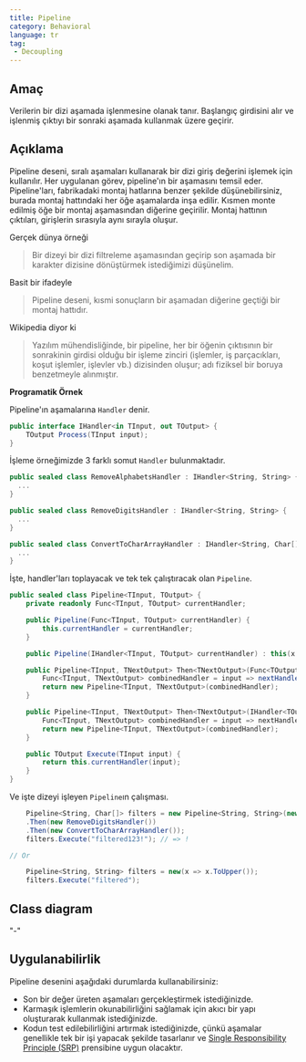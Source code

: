 ```yaml
---
title: Pipeline
category: Behavioral
language: tr
tag:
 - Decoupling
---
```


## Amaç

Verilerin bir dizi aşamada işlenmesine olanak tanır. Başlangıç girdisini alır ve işlenmiş çıktıyı bir sonraki aşamada kullanmak üzere geçirir.

## Açıklama

Pipeline deseni, sıralı aşamaları kullanarak bir dizi giriş değerini işlemek için kullanılır. Her uygulanan görev, pipeline'ın bir aşamasını temsil eder. Pipeline'ları, fabrikadaki montaj hatlarına benzer şekilde düşünebilirsiniz, burada montaj hattındaki her öğe aşamalarda inşa edilir. Kısmen monte edilmiş öğe bir montaj aşamasından diğerine geçirilir. Montaj hattının çıktıları, girişlerin sırasıyla aynı sırayla oluşur.

Gerçek dünya örneği

> Bir dizeyi bir dizi filtreleme aşamasından geçirip son aşamada bir karakter dizisine dönüştürmek istediğimizi düşünelim.

Basit bir ifadeyle

> Pipeline deseni, kısmi sonuçların bir aşamadan diğerine geçtiği bir montaj hattıdır.

Wikipedia diyor ki

> Yazılım mühendisliğinde, bir pipeline, her bir öğenin çıktısının bir sonrakinin girdisi olduğu bir işleme zinciri (işlemler, iş parçacıkları, koşut işlemler, işlevler vb.) dizisinden oluşur; adı fiziksel bir boruya benzetmeyle alınmıştır.

**Programatik Örnek**

Pipeline'ın aşamalarına `Handler` denir.

```csharp
public interface IHandler<in TInput, out TOutput> {
    TOutput Process(TInput input);
}
```

İşleme örneğimizde 3 farklı somut `Handler` bulunmaktadır.

```csharp
public sealed class RemoveAlphabetsHandler : IHandler<String, String> {
  ...
}

public sealed class RemoveDigitsHandler : IHandler<String, String> {
  ...
}

public sealed class ConvertToCharArrayHandler : IHandler<String, Char[]> {
  ...
}
```

İşte, handler'ları toplayacak ve tek tek çalıştıracak olan `Pipeline`.

```csharp
public sealed class Pipeline<TInput, TOutput> {
    private readonly Func<TInput, TOutput> currentHandler;

    public Pipeline(Func<TInput, TOutput> currentHandler) {
        this.currentHandler = currentHandler;
    }

    public Pipeline(IHandler<TInput, TOutput> currentHandler) : this(x => currentHandler.Process(x)) { }

    public Pipeline<TInput, TNextOutput> Then<TNextOutput>(Func<TOutput, TNextOutput> nextHandler) {
        Func<TInput, TNextOutput> combinedHandler = input => nextHandler(this.currentHandler(input));
        return new Pipeline<TInput, TNextOutput>(combinedHandler);
    }

    public Pipeline<TInput, TNextOutput> Then<TNextOutput>(IHandler<TOutput, TNextOutput> nextHandler) {
        Func<TInput, TNextOutput> combinedHandler = input => nextHandler.Process(this.currentHandler(input));
        return new Pipeline<TInput, TNextOutput>(combinedHandler);
    }

    public TOutput Execute(TInput input) {
        return this.currentHandler(input);
    }
}
```

Ve işte dizeyi işleyen `Pipeline`ın çalışması.

```csharp
    Pipeline<String, Char[]> filters = new Pipeline<String, String>(new RemoveAlphabetsHandler())
    .Then(new RemoveDigitsHandler())
    .Then(new ConvertToCharArrayHandler());
    filters.Execute("filtered123!"); // => !

// Or

    Pipeline<String, String> filters = new(x => x.ToUpper());
    filters.Execute("filtered");
```

## Class diagram

"-"

## Uygulanabilirlik

Pipeline desenini aşağıdaki durumlarda kullanabilirsiniz:

* Son bir değer üreten aşamaları gerçekleştirmek istediğinizde.
* Karmaşık işlemlerin okunabilirliğini sağlamak için akıcı bir yapı oluşturarak kullanmak istediğinizde.
* Kodun test edilebilirliğini artırmak istediğinizde, çünkü aşamalar genellikle tek bir işi yapacak şekilde tasarlanır ve 
[Single Responsibility Principle (SRP)](https://csharp-design-patterns.com/principles/#single-responsibility-principle) prensibine uygun olacaktır.